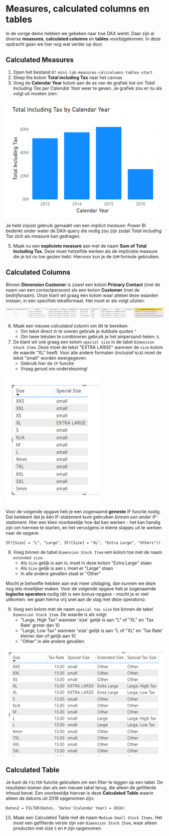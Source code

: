# Measures, calculated columns en tables

In de vorige demo hebben we gekeken naar hoe DAX werkt. Daar zijn al diverse **measures**, **calculated columns** en **tables** voorbijgekomen. In deze opdracht gaan we hier nog wat verder op door.

## Calculated Measures

1. Open het bestand `07-mini-lab-measures-calccolumns-tables-start`
3. Sleep the kolom **Total including Tax** naar het canvas
4. Voeg de **Calendar Year** kolom aan de as van de grafiek toe om *Total Including Tax per Calendar Year* weer te geven. Je grafiek zou er nu als volgt uit moeten zien:

![Total Including Tax by Calendar Year](img/01-total-including-tax-by-calendar-year.png)

Je hebt zojuist gebruik gemaakt van een *implicit measure*: Power BI bedenkt onder water de DAX-query die nodig zou zijn zodat *Total including Tax* zich als measure kan gedragen.

5. Maak nu een **expliciete measure** aan met de naam **Sum of Total Including Tax**. Deze moet hetzelfde werken als de impliciete measure die je tot nu toe gezien hebt. Hiervoor kun je de `SUM` formule gebruiken.

## Calculated Columns

Binnen **Dimension Customer** is zowel een kolom **Primary Contact** (met de naam van een contactpersoon) als een kolom **Customer** (met de bedrijfsnaam). Onze klant wil graag één kolom waar allebei deze waarden instaan, in een specifiek tekstformaat. Het moet er als volgt uitzien:

![Contact and customer name example](img/02-contact-customer-name-example.png)

6. Maak een nieuwe *calculated column* om dit te bereiken.
   * Om tekst direct in te voeren gebruik je dubbele quotes `"`
   * Om twee teksten te combineren gebruik je het ampersand-teken: `&`
7. De klant wil ook graag een kolom `special size` in de tabel `Dimension Stock Item`. Deze moet de tekst "EXTRA LARGE" wanneer de `size` kolom de waarde "XL" heeft. Voor alle andere formaten (inclusief `N/A`) moet de tekst "small" worden weergegeven.
   * Gebruik hier de `IF` functie
   * Vraag gerust om ondersteuning!

![Example of the special size column](img/03-special-size-column.png)

Voor de volgende opgave heb je een zogenaamd **geneste** IF functie nodig. Dat betekent dat je één IF-statement kunt gebruiken *binnen een ander IF-statement*. Hier een klein voorbeeldje hoe dat kan werken - het kan handig zijn om hiermee te starten, en het vervolgens in kleine stapjes uit te werken naar de opgave:

```dax
IF([Size] = "L", "Large", IF([Size] = "XL", "Extra Large", "Others"))
```

8. Voeg binnen de tabel `Dimension Stock Item` een kolom toe met de naam `extended size`.
   * Als `Size` gelijk is aan `XL` moet in deze kolom "Extra Large" staan
   * Als `Size` gelijk is aan `L` moet er "Large" staan
   * In alle andere gevallen staat er "Other"

Mocht je behoefte hebben aan wat meer uitdaging, dan kunnen we deze nog iets moeilijker maken. Voor de volgende opgave heb je zogenaamde **logische operators** nodig (dit is een bonus-opgave - mocht je er niet uitkomen: we gaan hierna vrij snel aan de slag met deze operators):

9. Voeg een kolom met de naam `special tax size` toe binnen de tabel `Dimension Stock Item`. De waarde is als volgt:
   * "Large, High Tax" wanneer 'size' gelijk is aan "L" of "XL" en 'Tax Rate' groter dan 10
   * "Large, Low Tax" wanneer 'size' gelijk is aan "L of "XL" en 'Tax Rate' kleiner dan of gelijk aan 10
   * "Other" in alle andere gevallen.

![Extra columns](img/04-extracolumns.png)

## Calculated Table

Je kunt de `FILTER` functie gebruiken om een filter te leggen op een tabel. De resultaten komen dan als een nieuwe tabel terug, die alleen de gefilterde inhoud bevat. Een voorbeeldje hiervan is deze **Calculated Table** waarin alleen de datums uit 2016 opgenomen zijn:

```dax
Dates2 = FILTER(Dates, 'Dates'[Calendar Year] = 2016)
```

10. Maak een Calculated Table met de naam `Medium-Small Stock Items`. Het moet een gefilterde versie zijn van `Dimension Stock Item`, waar alleen producten met size `S` en `M` zijn opgenomen.
